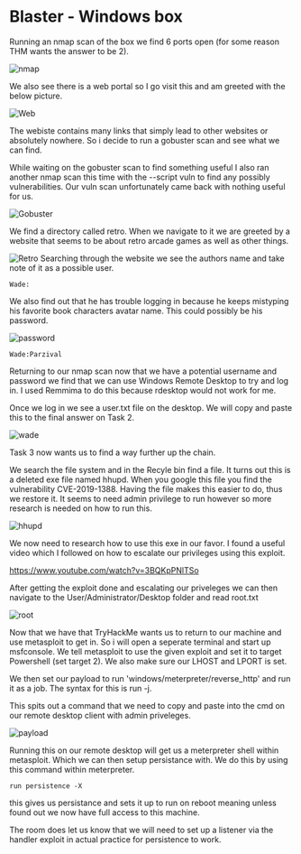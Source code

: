 # Blaster - Windows box

Running an nmap scan of the box we find 6 ports open (for some reason THM wants the answer to be 2). 

![nmap](images/nmap.png)

We also see there is a web portal so I go visit this and am greeted with the below picture.


![Web](images/web.png)

The webiste contains many links that simply lead to other websites or absolutely nowhere. So i decide to run a gobuster scan and see what we can find.

While waiting on the gobuster scan to find something useful I also ran another nmap scan this time with the --script vuln to find any possibly vulnerabilities. Our vuln scan unfortunately came back with nothing useful for us.

![Gobuster](images/gobuster.png)

We find a directory called retro. When we navigate to it we are greeted by a website that seems to be about retro arcade games as well as other things.


![Retro](images/retro.png)
Searching through the website we see the authors name and take note of it as a possible user.

```
Wade:
```
We also find out that he has trouble logging in because he keeps mistyping his favorite book characters avatar name. This could possibly be his password.

![password](images/password.png)
```
Wade:Parzival
```
Returning to our nmap scan now that we have a potential username and password we find that we can use Windows Remote Desktop to try and log in. I used Remmima to do this because rdesktop would not work for me.

Once we log in we see a user.txt file on the desktop. We will copy and paste this to the final answer on Task 2.


![wade](images/wade.png)

Task 3 now wants us to find a way further up the chain.

We search the file system and in the Recyle bin find a file. It turns out this is a deleted exe file named hhupd. When you google this file you find the vulnerability CVE-2019-1388. Having the file makes this easier to do, thus we restore it. It seems to need admin privilege to run however so more research is needed on how to run this.


![hhupd](images/hhupd-restore.png)

We now need to research how to use this exe in our favor. I found a useful video which I followed on how to escalate our privileges using this exploit.

https://www.youtube.com/watch?v=3BQKpPNlTSo

After getting the exploit done and escalating our priveleges we can then navigate to the User/Administrator/Desktop folder and read root.txt


![root](images/root.png)

Now that we have that TryHackMe wants us to return to our machine and use metasploit to get in. So i will open a seperate terminal and start up msfconsole. We tell metasploit to use the given exploit and set it to target Powershell (set target 2). We also make sure our LHOST and LPORT is set.

We then set our payload to run 'windows/meterpreter/reverse_http' and run it as a job. The syntax for this is run -j.

This spits out a command that we need to copy and paste into the cmd on our remote desktop client with admin priveleges.


![payload](images/payload.png)

Running this on our remote desktop will get us a meterpreter shell within metasploit. Which we can then setup persistance with. We do this by using this command within meterpreter.
```
run persistence -X 
```

this gives us persistance and sets it up to run on reboot meaning unless found out we now have full access to this machine.

The room does let us know that we will need to set up a listener via the handler exploit in actual practice for persistence to work.






